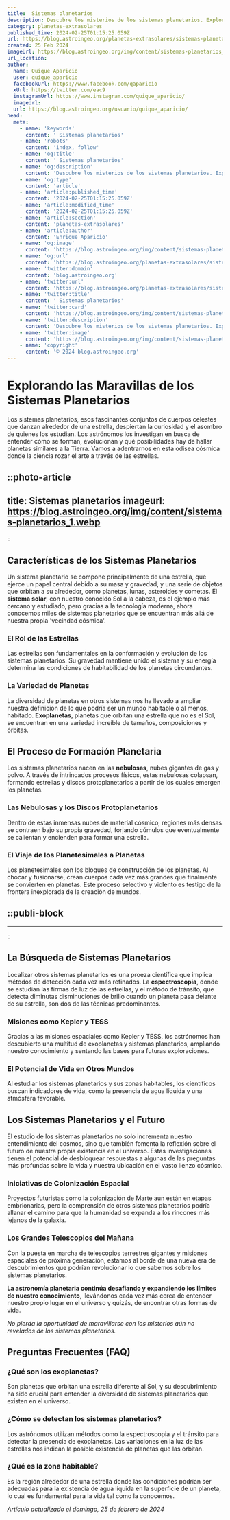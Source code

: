 ```yaml
---
title:  Sistemas planetarios
description: Descubre los misterios de los sistemas planetarios. Explora su formación, estructura y la diversidad de mundos que orbitan las estrellas.
category: planetas-extrasolares
published_time: 2024-02-25T01:15:25.059Z
url: https://blog.astroingeo.org/planetas-extrasolares/sistemas-planetarios
created: 25 Feb 2024
imageUrl: https://blog.astroingeo.org/img/content/sistemas-planetarios_1.webp
url_location:
author:
  name: Quique Aparicio
  user: quique_aparicio
  facebookUrl: https://www.facebook.com/qaparicio
  xUrl: https://twitter.com/eac9
  instagramUrl: https://www.instagram.com/quique_aparicio/
  imageUrl: 
  url: https://blog.astroingeo.org/usuario/quique_aparicio/
head:
  meta:
    - name: 'keywords'
      content: ' Sistemas planetarios'
    - name: 'robots'
      content: 'index, follow'
    - name: 'og:title'
      content: ' Sistemas planetarios'
    - name: 'og:description'
      content: 'Descubre los misterios de los sistemas planetarios. Explora su formación, estructura y la diversidad de mundos que orbitan las estrellas.'
    - name: 'og:type'
      content: 'article'
    - name: 'article:published_time'
      content: '2024-02-25T01:15:25.059Z'
    - name: 'article:modified_time'
      content: '2024-02-25T01:15:25.059Z'
    - name: 'article:section'
      content: 'planetas-extrasolares'
    - name: 'article:author'
      content: 'Enrique Aparicio'
    - name: 'og:image'
      content: 'https://blog.astroingeo.org/img/content/sistemas-planetarios_1.webp'
    - name: 'og:url'
      content: 'https://blog.astroingeo.org/planetas-extrasolares/sistemas-planetarios'
    - name: 'twitter:domain'
      content: 'blog.astroingeo.org'
    - name: 'twitter:url'
      content: 'https://blog.astroingeo.org/planetas-extrasolares/sistemas-planetarios'
    - name: 'twitter:title'
      content: ' Sistemas planetarios'
    - name: 'twitter:card'
      content: 'https://blog.astroingeo.org/img/content/sistemas-planetarios_1.webp'
    - name: 'twitter:description'
      content: 'Descubre los misterios de los sistemas planetarios. Explora su formación, estructura y la diversidad de mundos que orbitan las estrellas.'
    - name: 'twitter:image'
      content: 'https://blog.astroingeo.org/img/content/sistemas-planetarios_1.webp'
    - name: 'copyright'
      content: '© 2024 blog.astroingeo.org'
---
```

# Explorando las Maravillas de los Sistemas Planetarios

Los sistemas planetarios, esos fascinantes conjuntos de cuerpos celestes que danzan alrededor de una estrella, despiertan la curiosidad y el asombro de quienes los estudian. Los astrónomos los investigan en busca de entender cómo se forman, evolucionan y qué posibilidades hay de hallar planetas similares a la Tierra. Vamos a adentrarnos en esta odisea cósmica donde la ciencia rozar el arte a través de las estrellas.


::photo-article
---
title:  Sistemas planetarios
imageurl: https://blog.astroingeo.org/img/content/sistemas-planetarios_1.webp
---
::


## Características de los Sistemas Planetarios
Un sistema planetario se compone principalmente de una estrella, que ejerce un papel central debido a su masa y gravedad, y una serie de objetos que orbitan a su alrededor, como planetas, lunas, asteroides y cometas. El **sistema solar**, con nuestro conocido Sol a la cabeza, es el ejemplo más cercano y estudiado, pero gracias a la tecnología moderna, ahora conocemos miles de sistemas planetarios que se encuentran más allá de nuestra propia 'vecindad cósmica'.

### El Rol de las Estrellas
Las estrellas son fundamentales en la conformación y evolución de los sistemas planetarios. Su gravedad mantiene unido el sistema y su energía determina las condiciones de habitabilidad de los planetas circundantes.

### La Variedad de Planetas
La diversidad de planetas en otros sistemas nos ha llevado a ampliar nuestra definición de lo que podría ser un mundo habitable o al menos, habitado. **Exoplanetas**, planetas que orbitan una estrella que no es el Sol, se encuentran en una variedad increíble de tamaños, composiciones y órbitas.

## El Proceso de Formación Planetaria
Los sistemas planetarios nacen en las **nebulosas**, nubes gigantes de gas y polvo. A través de intrincados procesos físicos, estas nebulosas colapsan, formando estrellas y discos protoplanetarios a partir de los cuales emergen los planetas.

### Las Nebulosas y los Discos Protoplanetarios
Dentro de estas inmensas nubes de material cósmico, regiones más densas se contraen bajo su propia gravedad, forjando cúmulos que eventualmente se calientan y encienden para formar una estrella.

### El Viaje de los Planetesimales a Planetas
Los planetesimales son los bloques de construcción de los planetas. Al chocar y fusionarse, crean cuerpos cada vez más grandes que finalmente se convierten en planetas. Este proceso selectivo y violento es testigo de la frontera inexplorada de la creación de mundos.


  ::publi-block
  ---
  ---
  ::
  
  
## La Búsqueda de Sistemas Planetarios
Localizar otros sistemas planetarios es una proeza científica que implica métodos de detección cada vez más refinados. La **espectroscopia**, donde se estudian las firmas de luz de las estrellas, y el método de tránsito, que detecta diminutas disminuciones de brillo cuando un planeta pasa delante de su estrella, son dos de las técnicas predominantes.

### Misiones como Kepler y TESS
Gracias a las misiones espaciales como Kepler y TESS, los astrónomos han descubierto una multitud de exoplanetas y sistemas planetarios, ampliando nuestro conocimiento y sentando las bases para futuras exploraciones.

### El Potencial de Vida en Otros Mundos
Al estudiar los sistemas planetarios y sus zonas habitables, los científicos buscan indicadores de vida, como la presencia de agua líquida y una atmósfera favorable. 

## Los Sistemas Planetarios y el Futuro
El estudio de los sistemas planetarios no solo incrementa nuestro entendimiento del cosmos, sino que también fomenta la reflexión sobre el futuro de nuestra propia existencia en el universo. Estas investigaciones tienen el potencial de desbloquear respuestas a algunas de las preguntas más profundas sobre la vida y nuestra ubicación en el vasto lienzo cósmico.

### Iniciativas de Colonización Espacial
Proyectos futuristas como la colonización de Marte aun están en etapas embrionarias, pero la comprensión de otros sistemas planetarios podría allanar el camino para que la humanidad se expanda a los rincones más lejanos de la galaxia.

### Los Grandes Telescopios del Mañana
Con la puesta en marcha de telescopios terrestres gigantes y misiones espaciales de próxima generación, estamos al borde de una nueva era de descubrimientos que podrían revolucionar lo que sabemos sobre los sistemas planetarios.

**La astronomía planetaria continúa desafiando y expandiendo los límites de nuestro conocimiento**, llevándonos cada vez más cerca de entender nuestro propio lugar en el universo y quizás, de encontrar otras formas de vida.

*No pierda la oportunidad de maravillarse con los misterios aún no revelados de los sistemas planetarios.*

## Preguntas Frecuentes (FAQ)

### ¿Qué son los exoplanetas?
Son planetas que orbitan una estrella diferente al Sol, y su descubrimiento ha sido crucial para entender la diversidad de sistemas planetarios que existen en el universo.

### ¿Cómo se detectan los sistemas planetarios?
Los astrónomos utilizan métodos como la espectroscopia y el tránsito para detectar la presencia de exoplanetas. Las variaciones en la luz de las estrellas nos indican la posible existencia de planetas que las orbitan.

### ¿Qué es la zona habitable?
Es la región alrededor de una estrella donde las condiciones podrían ser adecuadas para la existencia de agua líquida en la superficie de un planeta, lo cual es fundamental para la vida tal como la conocemos.

_Artículo actualizado el domingo, 25 de febrero de 2024_